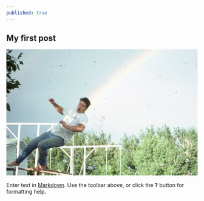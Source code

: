 ```yaml
---
published: true
---
```


## My first post

![rainbow](/assets/herb-rainbow-web.jpg)

Enter text in [Markdown](http://daringfireball.net/projects/markdown/). Use the toolbar above, or click the **?** button for formatting help.